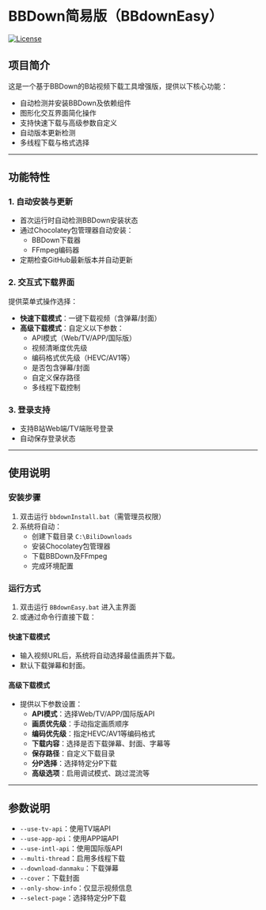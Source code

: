 # BBDown简易版（BBdownEasy）
[![License](https://img.shields.io/badge/License-Apache%202.0-blue.svg)](https://opensource.org/licenses/Apache-2.0)

## 项目简介
这是一个基于BBDown的B站视频下载工具增强版，提供以下核心功能：
- 自动检测并安装BBDown及依赖组件
- 图形化交互界面简化操作
- 支持快速下载与高级参数自定义
- 自动版本更新检测
- 多线程下载与格式选择

---

## 功能特性

### 1. 自动安装与更新
- 首次运行时自动检测BBDown安装状态
- 通过Chocolatey包管理器自动安装：
  - BBDown下载器
  - FFmpeg编码器
- 定期检查GitHub最新版本并自动更新

### 2. 交互式下载界面
提供菜单式操作选择：
- **快速下载模式**：一键下载视频（含弹幕/封面）
- **高级下载模式**：自定义以下参数：
  - API模式（Web/TV/APP/国际版）
  - 视频清晰度优先级
  - 编码格式优先级（HEVC/AV1等）
  - 是否包含弹幕/封面
  - 自定义保存路径
  - 多线程下载控制

### 3. 登录支持
- 支持B站Web端/TV端账号登录
- 自动保存登录状态

---

## 使用说明

### 安装步骤
1. 双击运行 `bbdownInstall.bat`（需管理员权限）
2. 系统将自动：
   - 创建下载目录 `C:\BiliDownloads`
   - 安装Chocolatey包管理器
   - 下载BBDown及FFmpeg
   - 完成环境配置

### 运行方式
1. 双击运行 `BBdownEasy.bat` 进入主界面
2. 或通过命令行直接下载：

#### 快速下载模式
- 输入视频URL后，系统将自动选择最佳画质并下载。
- 默认下载弹幕和封面。

#### 高级下载模式
- 提供以下参数设置：
  - **API模式**：选择Web/TV/APP/国际版API
  - **画质优先级**：手动指定画质顺序
  - **编码优先级**：指定HEVC/AV1等编码格式
  - **下载内容**：选择是否下载弹幕、封面、字幕等
  - **保存路径**：自定义下载目录
  - **分P选择**：选择特定分P下载
  - **高级选项**：启用调试模式、跳过混流等

---

## 参数说明
- `--use-tv-api`：使用TV端API
- `--use-app-api`：使用APP端API
- `--use-intl-api`：使用国际版API
- `--multi-thread`：启用多线程下载
- `--download-danmaku`：下载弹幕
- `--cover`：下载封面
- `--only-show-info`：仅显示视频信息
- `--select-page`：选择特定分P下载